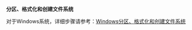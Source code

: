 **分区、格式化和创建文件系统**

对于Windows系统，详细步骤请参考：[Windows分区、格式化和创建文件系统](http://www.jcloud.com/help/detail/514/isCateLog/1)